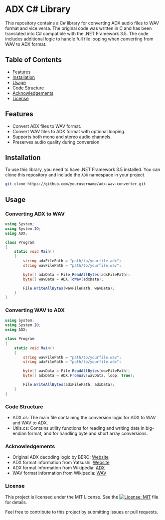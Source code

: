 # ADX C# Library

This repository contains a C# library for converting ADX audio files to WAV format and vice versa. The original code was written in C and has been translated into C# compatible with the .NET Framework 3.5. The code includes additional logic to handle full file looping when converting from WAV to ADX format.

## Table of Contents

- [Features](#features)
- [Installation](#installation)
- [Usage](#usage)
- [Code Structure](#code-structure)
- [Acknowledgements](#acknowledgements)
- [License](#license)

## Features

- Convert ADX files to WAV format.
- Convert WAV files to ADX format with optional looping.
- Supports both mono and stereo audio channels.
- Preserves audio quality during conversion.

## Installation

To use this library, you need to have .NET Framework 3.5 installed. You can clone this repository and include the `ADX` namespace in your project.

```bash
git clone https://github.com/yourusername/adx-wav-converter.git
```
## Usage

### Converting ADX to WAV

```csharp
using System;
using System.IO;
using ADX;

class Program
{
    static void Main()
    {
        string adxFilePath = "path/to/yourfile.adx";
        string wavFilePath = "path/to/yourfile.wav";

        byte[] adxData = File.ReadAllBytes(adxFilePath);
        byte[] wavData = ADX.ToWav(adxData);

        File.WriteAllBytes(wavFilePath, wavData);
    }
}
```
### Converting WAV to ADX
```csharp
using System;
using System.IO;
using ADX;

class Program
{
    static void Main()
    {
        string wavFilePath = "path/to/yourfile.wav";
        string adxFilePath = "path/to/yourfile.adx";

        byte[] wavData = File.ReadAllBytes(wavFilePath);
        byte[] adxData = ADX.FromWav(wavData, loop: true);

        File.WriteAllBytes(adxFilePath, adxData);
    }
}
```
### Code Structure

- ADX.cs: The main file containing the conversion logic for ADX to WAV and WAV to ADX.
- Utils.cs: Contains utility functions for reading and writing data in big-endian format, and for handling byte and short array conversions.

### Acknowledgements

- Original ADX decoding logic by BERO: [Website](http://www.geocities.co.jp/Playtown/2004/)
- ADX format information from Yatsushi: [Website](http://ku-www.ss.titech.ac.jp/~yatsushi/adx.html)
- ADX format information from Wikipedia: [ADX](https://en.wikipedia.org/wiki/ADX_(file_format))
- WAV format information from Wikipedia: [WAV](https://en.wikipedia.org/wiki/WAV)
 
### License
This project is licensed under the MIT License. See the  [![License: MIT](https://img.shields.io/badge/License-MIT-yellow.svg)](https://opensource.org/licenses/MIT) file for details.

Feel free to contribute to this project by submitting issues or pull requests.